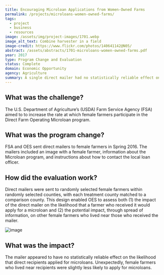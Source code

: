 ```yaml
---
title: Encouraging Microloan Applications from Women-Owned Farms
permalink: /projects/microloans-women-owned-farms/
tags: 
  - project
  - business
  - resources
image: /assets/img/project-images/1701.webp
image_alt_text: Combine harvester in a field
image-credit: https://www.flickr.com/photos/140641142@N05/
abstract: /assets/abstracts/1701-microloans-women-owned-farms.pdf
year: 2017
type: Program Change and Evaluation
status: Complete
domain: Economic Opportunity
agency: Agriculture
summary: A single direct mailer had no statistically reliable effect on the likelihood that female farmers who received it would apply for microloans.
---
```

## What was the challenge?

The U.S. Department of Agriculture’s (USDA) Farm Service Agency (FSA) aimed to to increase the rate at which female farmers participate in the Direct Farm Operating Microloan program.

## What was the program change?

FSA and OES sent direct mailers to female farmers in Spring 2016. The mailers included an image with a female farmer, information about the Microloan program, and instructions about how to contact the local loan officer.

## How did the evaluation work?

Direct mailers were sent to randomly selected female farmers within randomly selected counties, with each treatment county matched to a comparison county. This design enabled OES to assess both (1) the impact of the direct mailer on the likelihood that a farmer who received it would apply for a microloan and (2) the potential impact, through spread of information, on other female farmers who lived near those who received the mailer.

![image]({{site.baseurl}}/assets/img/project-images/1701-graph.png)

## What was the impact?

The mailer appeared to have no statistically reliable effect on the likelihood that direct recipients applied for microloans. Unexpectedly, female farmers who lived near recipients were slightly less likely to apply for microloans.
